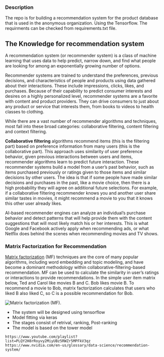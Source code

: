 

### Description 

The repo is for building a recommendation system for the product database that is used in the anonymous organization. Using the Tensorflow. The requirments can be checked from requirements.txt file.





## The Knowledge for recommendation system

A recommendation system (or recommender system) is a class of machine  learning that uses data to help predict, narrow down, and find what  people are looking for among an exponentially growing number of options.

Recommender systems are trained to understand the preferences, previous  decisions, and characteristics of people and products using data  gathered about their interactions. These include impressions, clicks,  likes, and purchases. Because of their capability to predict consumer  interests and desires on a highly personalized level, recommender  systems are a favorite with content and product providers. They can  drive consumers to just about any product or service that interests  them, from books to videos to health classes to clothing.

While there are a vast number of recommender algorithms and  techniques, most fall into these broad categories: collaborative  filtering, content filtering and context filtering.

**Collaborative filtering** algorithms recommend items  (this is the filtering part) based on preference information from many  users (this is the collaborative part). This approach uses similarity of user preference behavior, given previous interactions between users  and items, recommender algorithms learn to predict future interaction.  These recommender systems build a model from a user’s past behavior,  such as items purchased previously or ratings given to those items and  similar decisions by other users. The idea is that if some people have  made similar decisions and purchases in the past, like a movie choice,  then there is a high probability they will agree on additional future  selections. For example, if a collaborative filtering recommender knows  you and another user share similar tastes in movies, it might recommend a movie to you that it knows this other user already likes.

AI-based recommender engines can analyze an individual’s purchase  behavior and detect patterns that will help provide them with the  content suggestions that will most likely match his or her interests.  This is what Google and Facebook actively apply when recommending ads,  or what Netflix does behind the scenes when recommending movies and TV  shows.

### Matrix Factorization for Recommendation

[Matrix factorization](https://developer.nvidia.com/blog/accelerate-recommender-systems-with-gpus/) (MF) techniques are the core of many popular algorithms, including word embedding and topic modeling, and have become a dominant methodology  within collaborative-filtering-based recommendation. MF can be used to  calculate the similarity in user’s ratings or interactions to provide  recommendations. In the simple user item matrix below, Ted and Carol  like movies B and C. Bob likes movie B. To recommend a movie to Bob,  matrix factorization calculates that users who liked B also liked C, so C is a possible recommendation for Bob.

![Matrix factorization (MF).](https://www.nvidia.com/content/dam/en-zz/Solutions/glossary/data-science/recommendation-system/img-5.png)









- The system will be designed using tensorflow
- Model fitting via keras
- The stages consist of retrival, ranking, Post-ranking 
- The model is based on the tower model 





```
https://www.youtube.com/playlist?list=PLQY2H8rRoyvy2MiyUBz5RWZr5MPFkV3qz
https://www.nvidia.com/en-us/glossary/data-science/recommendation-system/
```

